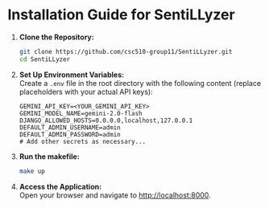 # Installation Guide for SentiLLyzer

1. **Clone the Repository:**

    ```bash
    git clone https://github.com/csc510-group11/SentiLLyzer.git
    cd SentiLLyzer
    ```

2. **Set Up Environment Variables:**  
   Create a `.env` file in the root directory with the following content (replace placeholders with your actual API keys):

    ```env
    GEMINI_API_KEY=<YOUR_GEMINI_API_KEY>
    GEMINI_MODEL_NAME=gemini-2.0-flash
    DJANGO_ALLOWED_HOSTS=0.0.0.0,localhost,127.0.0.1
    DEFAULT_ADMIN_USERNAME=admin
    DEFAULT_ADMIN_PASSWORD=admin
    # Add other secrets as necessary...
    ```

3. **Run the makefile:**

    ```bash
    make up
    ```

4. **Access the Application:**  
   Open your browser and navigate to [http://localhost:8000](http://localhost:8000).

